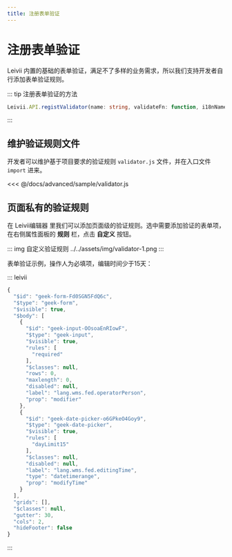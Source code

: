 ```yaml
---
title: 注册表单验证
---
```


# 注册表单验证

Leivii 内置的基础的表单验证，满足不了多样的业务需求，所以我们支持开发者自行添加表单验证规则。

::: tip 注册表单验证的方法
```ts
Leivii.API.registValidator(name: string, validateFn: function, i18nName: string)
```
:::

## 维护验证规则文件

开发者可以维护基于项目要求的验证规则 `validator.js` 文件，并在入口文件 `import` 进来。

<<< @/docs/advanced/sample/validator.js

## 页面私有的验证规则

在 Leivii编辑器 里我们可以添加页面级的验证规则。选中需要添加验证的表单项，在右侧属性面板的 **规则** 栏，点击 **自定义** 按钮。

::: img 自定义验证规则
../../assets/img/validator-1.png
:::

表单验证示例，操作人为必填项，编辑时间少于15天：

::: leivii
```js
{
  "$id": "geek-form-Fd0SGN5FdQ6c",
  "$type": "geek-form",
  "$visible": true,
  "$body": [
    {
      "$id": "geek-input-OOsoaEnRIowF",
      "$type": "geek-input",
      "$visible": true,
      "rules": [
        "required"
      ],
      "$classes": null,
      "rows": 0,
      "maxlength": 0,
      "disabled": null,
      "label": "lang.wms.fed.operatorPerson",
      "prop": "modifier"
    },
    {
      "$id": "geek-date-picker-o6GPkeO4Goy9",
      "$type": "geek-date-picker",
      "$visible": true,
      "rules": [
        "dayLimit15"
      ],
      "$classes": null,
      "disabled": null,
      "label": "lang.wms.fed.editingTime",
      "type": "datetimerange",
      "prop": "modifyTime"
    }
  ],
  "grids": [],
  "$classes": null,
  "gutter": 30,
  "cols": 2,
  "hideFooter": false
}
```
:::